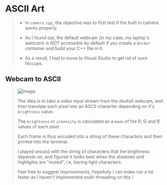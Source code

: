 # ASCII Art

> - In `camera.cpp`, the objective was to first test if the built in camera works properly.
>
> - As I found out, the default webcam (in my case, my laptop's webcam) is NOT accessible by default if you create a `Docker` container and build your C++ file in it.
>
> - As a result, I had to move to Visual Studio to get rid of such hiccups.

## Webcam to ASCII
>
> ![image](https://github.com/AlexJMercer/ASCII_Art/assets/55972469/7a965b7e-68dc-41ef-bcb4-180bfaa05f21)
>
> The idea is to take a video input stream from the deafult webcam, and then translate each pixel into an ASCII character depending on it's `brightness` value.
>
> The `brightness` or `intensity` is calculated as a `mean` of the R, G and B values of each pixel.
>
> Each frame is thus encoded into a string of these characters and then printed into the terminal.
>
> I played around with the string of characters that the brightness depends on, and figured it looks best when the shadows and highlights are "muted", i.e, having light characters.
>
> Feel free to suggest improvements, hopefully I can make run a lot faster as I haven't implemented multi-threading on this !
>
